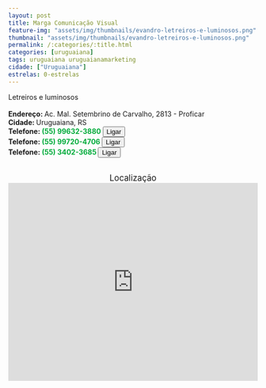 ```yaml
---
layout: post
title: Marga Comunicação Visual
feature-img: "assets/img/thumbnails/evandro-letreiros-e-luminosos.png"
thumbnail: "assets/img/thumbnails/evandro-letreiros-e-luminosos.png"
permalink: /:categories/:title.html
categories: [uruguaiana]
tags: uruguaiana uruguaianamarketing
cidade: ["Uruguaiana"]
estrelas: 0-estrelas
---
```

Letreiros e luminosos<!-- more --><br/>
<br/>
<b>Endereço: </b>Ac. Mal. Setembrino de Carvalho, 2813 - Proficar<br />
<b>Cidade: </b>Uruguaiana, RS<br />
<b>Telefone: <span style="color: #00ab3a;">(55) 99632-3880</span> <a href="tel:55996323880"><button class="ligar">Ligar</button></a></b><br />
<b>Telefone: <span style="color: #00ab3a;">(55) 99720-4706</span> <a href="tel:55997204706"><button class="ligar">Ligar</button></a></b><br />
<b>Telefone: <span style="color: #00ab3a;">(55) 3402-3685</span> <a href="tel:5534023685"><button class="ligar">Ligar</button></a></b><br />
<br />
<div style="font-size: larger; text-align: center;">
Localização</div>
<iframe src="https://www.google.com/maps/embed?pb=!1m18!1m12!1m3!1d3462.921191991325!2d-57.06583048530158!3d-29.77992022598288!2m3!1f0!2f0!3f0!3m2!1i1024!2i768!4f13.1!3m3!1m2!1s0x94535afd8e52512b%3A0x33575e3aee5ce4e0!2sAc.+Mal.+Setembrino+de+Carvalho%2C+2813+-+Proficar%2C+Uruguaiana+-+RS!5e0!3m2!1spt-BR!2sbr!4v1526167727143" width="100%" height="400" frameborder="0" style="border:0" allowfullscreen></iframe>
